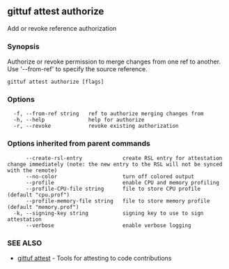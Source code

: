 ## gittuf attest authorize

Add or revoke reference authorization

### Synopsis

Authorize or revoke permission to merge changes from one ref to another. Use '--from-ref' to specify the source reference.

```
gittuf attest authorize [flags]
```

### Options

```
  -f, --from-ref string   ref to authorize merging changes from
  -h, --help              help for authorize
  -r, --revoke            revoke existing authorization
```

### Options inherited from parent commands

```
      --create-rsl-entry             create RSL entry for attestation change immediately (note: the new entry to the RSL will not be synced with the remote)
      --no-color                     turn off colored output
      --profile                      enable CPU and memory profiling
      --profile-CPU-file string      file to store CPU profile (default "cpu.prof")
      --profile-memory-file string   file to store memory profile (default "memory.prof")
  -k, --signing-key string           signing key to use to sign attestation
      --verbose                      enable verbose logging
```

### SEE ALSO

* [gittuf attest](gittuf_attest.md)	 - Tools for attesting to code contributions

